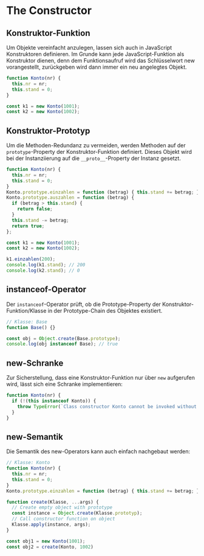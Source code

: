 # The Constructor

## Konstruktor-Funktion

Um Objekte vereinfacht anzulegen, lassen sich auch in JavaScript Konstruktoren definieren. Im
Grunde kann jede JavaScript-Funktion als Konstruktor dienen, denn dem Funktionsaufruf wird
das Schlüsselwort new vorangestellt, zurückgeben wird dann immer ein neu angelegtes Objekt.

```js
function Konto(nr) {
  this.nr = nr;
  this.stand = 0;
}

const k1 = new Konto(1001);
const k2 = new Konto(1002);
```

## Konstruktor-Prototyp

Um die Methoden-Redundanz zu vermeiden, werden Methoden auf der `prototype`-Property
der Konstruktor-Funktion definiert. Dieses Objekt wird bei der Instanziierung auf die
`__proto__`-Property der Instanz gesetzt.

```js
function Konto(nr) {
  this.nr = nr;
  this.stand = 0;
}
Konto.prototype.einzahlen = function (betrag) { this.stand += betrag; };
Konto.prototype.auszahlen = function (betrag) {
  if (betrag > this.stand) {
    return false;
  }
  this.stand -= betrag;
  return true;
};

const k1 = new Konto(1001);
const k2 = new Konto(1002);

k1.einzahlen(200);
console.log(k1.stand); // 200
console.log(k2.stand); // 0
```

## instanceof-Operator

Der `instanceof`-Operator prüft, ob die Prototype-Property der Konstruktor-Funktion/Klasse
in der Prototype-Chain des Objektes existiert.

```js
// Klasse: Base
function Base() {}

const obj = Object.create(Base.prototype);
console.log(obj instanceof Base); // true
```

## new-Schranke

Zur Sicherstellung, dass eine Konstruktor-Funktion nur über `new` aufgerufen wird,
lässt sich eine Schranke implementieren:

```js
function Konto(nr) {
  if (!(this instanceof Konto)) {
    throw TypeError(`Class constructor Konto cannot be invoked without 'new'`);
  }
}
```

## new-Semantik

Die Semantik des new-Operators kann auch einfach nachgebaut werden:

```js
// Klasse: Konto
function Konto(nr) {
  this.nr = nr;
  this.stand = 0;
}
Konto.prototype.einzahlen = function (betrag) { this.stand += betrag; }

function create(Klasse, ...args) {
  // Create empty object with prototype
  const instance = Object.create(Klasse.prototyp);
  // Call constructor function on object
  Klasse.apply(instance, args);
}

const obj1 = new Konto(1001);
const obj2 = create(Konto, 1002)
```
